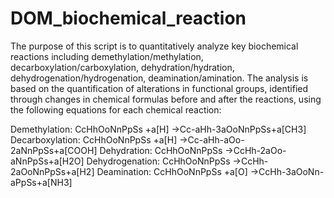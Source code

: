 # DOM_biochemical_reaction

The purpose of this script is to quantitatively analyze key biochemical reactions including demethylation/methylation, decarboxylation/carboxylation, dehydration/hydration, dehydrogenation/hydrogenation, deamination/amination. The analysis is based on the quantification of alterations in functional groups, identified through changes in chemical formulas before and after the reactions, using the following equations for each chemical reaction:

Demethylation: CcHhOoNnPpSs +a[H] →Cc-aHh-3aOoNnPpSs+a[CH3]
Decarboxylation: CcHhOoNnPpSs +a[H] →Cc-aHh-aOo-2aNnPpSs+a[COOH]
Dehydration: CcHhOoNnPpSs →CcHh-2aOo-aNnPpSs+a[H2O]
Dehydrogenation: CcHhOoNnPpSs →CcHh-2aOoNnPpSs+a[H2]
Deamination: CcHhOoNnPpSs +a[O] →CcHh-3aOoNn-aPpSs+a[NH3]
